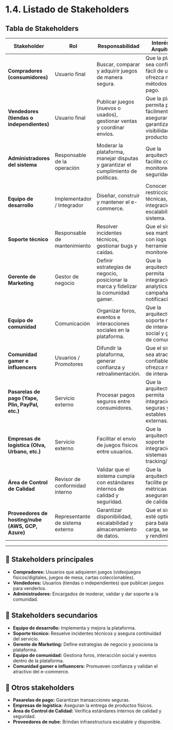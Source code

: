 # 1.4. Listado de Stakeholders

## Tabla de Stakeholders

| Stakeholder                  | Rol                              | Responsabilidad                                                                 | Interés en la Arquitectura |
|-------------------------------|----------------------------------|---------------------------------------------------------------------------------|-----------------------------|
| **Compradores (consumidores)** | Usuario final                    | Buscar, comparar y adquirir juegos de manera segura.                            | Que la plataforma sea confiable, fácil de usar y ofrezca múltiples métodos de pago. |
| **Vendedores (tiendas o independientes)** | Usuario final             | Publicar juegos (nuevos o usados), gestionar ventas y coordinar envíos.         | Que la plataforma permita publicar fácilmente, asegurar pagos y garantizar visibilidad de sus productos. |
| **Administradores del sistema** | Responsable de la operación      | Moderar la plataforma, manejar disputas y garantizar el cumplimiento de políticas. | Que la arquitectura facilite control, monitoreo y seguridad. |
| **Equipo de desarrollo**      | Implementador / Integrador       | Diseñar, construir y mantener el e-commerce.                                    | Conocer las restricciones técnicas, integraciones y escalabilidad del sistema. |
| **Soporte técnico**           | Responsable de mantenimiento     | Resolver incidentes técnicos, gestionar bugs y caídas.                          | Que el sistema sea mantenible, con logs claros y herramientas de monitoreo. |
| **Gerente de Marketing**      | Gestor de negocio                | Definir estrategias de negocio, posicionar la marca y fidelizar la comunidad gamer. | Que la arquitectura permita integración con analytics, campañas y notificaciones. |
| **Equipo de comunidad**       | Comunicación                     | Organizar foros, eventos e interacciones sociales en la plataforma.             | Que la arquitectura soporte módulos de interacción social y gestión de comunidad. |
| **Comunidad gamer e influencers** | Usuarios / Promotores          | Difundir la plataforma, generar confianza y retroalimentación.                   | Que el sistema sea atractivo, confiable y ofrezca métricas de interacción. |
| **Pasarelas de pago (Yape, Plin, PayPal, etc.)** | Servicio externo | Procesar pagos seguros entre consumidores.                                      | Que la arquitectura permita integraciones seguras y estables con APIs externas. |
| **Empresas de logística (Olva, Urbano, etc.)** | Servicio externo | Facilitar el envío de juegos físicos entre usuarios.                            | Que la arquitectura soporte integración con sistemas de tracking/logística. |
| **Área de Control de Calidad** | Revisor de conformidad interno   | Validar que el sistema cumpla con estándares internos de calidad y seguridad.    | Que la arquitectura facilite pruebas, métricas y aseguramiento de calidad. |
| **Proveedores de hosting/nube (AWS, GCP, Azure)** | Representante de sistema externo | Garantizar disponibilidad, escalabilidad y almacenamiento de datos.             | Que el sistema esté optimizado para balanceo de carga, seguridad y rendimiento. |

---

## 🔹 Stakeholders principales
- **Compradores:** Usuarios que adquieren juegos (videojuegos físicos/digitales, juegos de mesa, cartas coleccionables).  
- **Vendedores:** Usuarios (tiendas o independientes) que publican juegos para venderlos.  
- **Administradores:** Encargados de moderar, validar y dar soporte a la comunidad.  

## 🔹 Stakeholders secundarios
- **Equipo de desarrollo:** Implementa y mejora la plataforma.  
- **Soporte técnico:** Resuelve incidentes técnicos y asegura continuidad del servicio.  
- **Gerente de Marketing:** Define estrategias de negocio y posiciona la plataforma.  
- **Equipo de comunidad:** Gestiona foros, interacción social y eventos dentro de la plataforma.  
- **Comunidad gamer e influencers:** Promueven confianza y validan el atractivo del e-commerce.  

## 🔹 Otros stakeholders
- **Pasarelas de pago:** Garantizan transacciones seguras.  
- **Empresas de logística:** Aseguran la entrega de productos físicos.  
- **Área de Control de Calidad:** Verifica estándares internos de calidad y seguridad.  
- **Proveedores de nube:** Brindan infraestructura escalable y disponible.  
